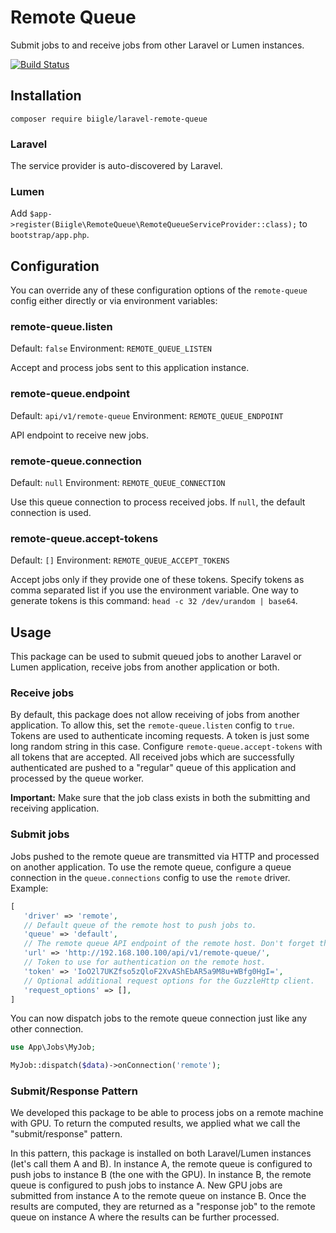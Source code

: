 # Remote Queue

Submit jobs to and receive jobs from other Laravel or Lumen instances.

[![Build Status](https://api.travis-ci.org/biigle/laravel-remote-queue.svg?branch=master)](https://travis-ci.org/biigle/laravel-remote-queue)

## Installation

```
composer require biigle/laravel-remote-queue
```

### Laravel

The service provider is auto-discovered by Laravel.

### Lumen

Add `$app->register(Biigle\RemoteQueue\RemoteQueueServiceProvider::class);` to `bootstrap/app.php`.

## Configuration

You can override any of these configuration options of the `remote-queue` config either directly or via environment variables:

### remote-queue.listen

Default: `false`
Environment: `REMOTE_QUEUE_LISTEN`

Accept and process jobs sent to this application instance.

### remote-queue.endpoint

Default: `api/v1/remote-queue`
Environment: `REMOTE_QUEUE_ENDPOINT`

API endpoint to receive new jobs.

### remote-queue.connection

Default: `null`
Environment: `REMOTE_QUEUE_CONNECTION`

Use this queue connection to process received jobs. If `null`, the default connection is used.

### remote-queue.accept-tokens

Default: `[]`
Environment: `REMOTE_QUEUE_ACCEPT_TOKENS`

Accept jobs only if they provide one of these tokens. Specify tokens as comma separated list if you use the environment variable. One way to generate tokens is this command: `head -c 32 /dev/urandom | base64`.

## Usage

This package can be used to submit queued jobs to another Laravel or Lumen application, receive jobs from another application or both.

### Receive jobs

By default, this package does not allow receiving of jobs from another application. To allow this, set the `remote-queue.listen` config to `true`. Tokens are used to authenticate incoming requests. A token is just some long random string in this case. Configure `remote-queue.accept-tokens` with all tokens that are accepted. All received jobs which are successfully authenticated are pushed to a "regular" queue of this application and processed by the queue worker.

**Important:** Make sure that the job class exists in both the submitting and receiving application.

### Submit jobs

Jobs pushed to the remote queue are transmitted via HTTP and processed on another application. To use the remote queue, configure a queue connection in the `queue.connections` config to use the `remote` driver. Example:

```php
[
   'driver' => 'remote',
   // Default queue of the remote host to push jobs to.
   'queue' => 'default',
   // The remote queue API endpoint of the remote host. Don't forget the trailing slash!
   'url' => 'http://192.168.100.100/api/v1/remote-queue/',
   // Token to use for authentication on the remote host.
   'token' => 'IoO2l7UKZfso5zQloF2XvAShEbAR5a9M8u+WBfg0HgI=',
   // Optional additional request options for the GuzzleHttp client.
   'request_options' => [],
]
```

You can now dispatch jobs to the remote queue connection just like any other connection.

```php
use App\Jobs\MyJob;

MyJob::dispatch($data)->onConnection('remote');
```

### Submit/Response Pattern

We developed this package to be able to process jobs on a remote machine with GPU. To return the computed results, we applied what we call the "submit/response" pattern.

In this pattern, this package is installed on both Laravel/Lumen instances (let's call them A and B). In instance A, the remote queue is configured to push jobs to instance B (the one with the GPU). In instance B, the remote queue is configured to push jobs to instance A. New GPU jobs are submitted from instance A to the remote queue on instance B. Once the results are computed, they are returned as a "response job" to the remote queue on instance A where the results can be further processed.
